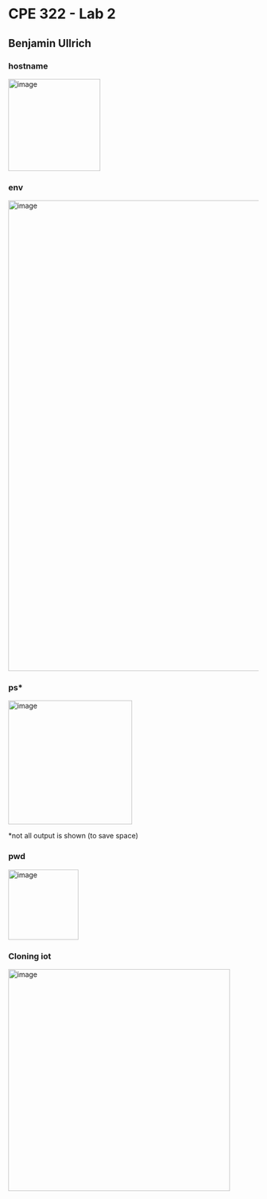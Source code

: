 # CPE 322 - Lab 2

## Benjamin Ullrich

### hostname
<img width="185" alt="image" src="https://github.com/BenUllrich/CPE-322-Work/assets/108437018/bc3a15e2-58c1-4654-9c31-6b31ff8fdeea">

### env
<img width="946" alt="image" src="https://github.com/BenUllrich/CPE-322-Work/assets/108437018/e4f5e603-a622-4af4-9c5c-4e95e33e54b2">

### ps*
<img width="249" alt="image" src="https://github.com/BenUllrich/CPE-322-Work/assets/108437018/cb326c63-b5e9-4b77-bacf-0f5a81d647f3">

*not all output is shown (to save space)

### pwd
<img width="141" alt="image" src="https://github.com/BenUllrich/CPE-322-Work/assets/108437018/348c6ab4-98b7-4b19-81f0-0754bd23d3cf">

### Cloning iot
<img width="446" alt="image" src="https://github.com/BenUllrich/CPE-322-Work/assets/108437018/3fb23e9a-4bc5-480f-8099-cf165419f007">

